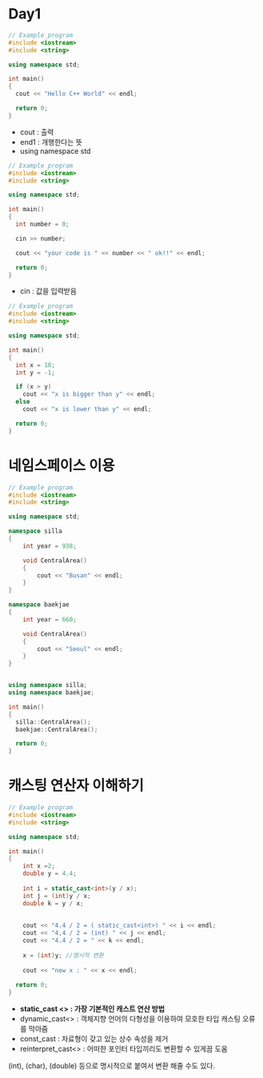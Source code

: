# Day1

```cpp
// Example program
#include <iostream>
#include <string>

using namespace std;

int main()
{
  cout << "Hello C++ World" << endl;

  return 0;
}
```

* cout : 출력
* end1 : 개행한다는 뜻
* using namespace std

```cpp
// Example program
#include <iostream>
#include <string>

using namespace std;

int main()
{
  int number = 0;

  cin >> number;

  cout << "your code is " << number << " ok!!" << endl;

  return 0;
}
```

* cin : 값을 입력받음

```cpp
// Example program
#include <iostream>
#include <string>

using namespace std;

int main()
{
  int x = 10;
  int y = -1;

  if (x > y)
    cout << "x is bigger than y" << endl;
  else
    cout << "x is lower than y" << endl;

  return 0;
}
```

# 네임스페이스 이용

```cpp
// Example program
#include <iostream>
#include <string>

using namespace std;

namespace silla
{
    int year = 938;

    void CentralArea()
    {
        cout << "Busan" << endl;
    }
}

namespace baekjae
{
    int year = 660;

    void CentralArea()
    {
        cout << "Seoul" << endl;
    }
}


using namespace silla;
using namespace baekjae;

int main()
{
  silla::CentralArea();
  baekjae::CentralArea();

  return 0;
}
```

# 캐스팅 연산자 이해하기

```cpp
// Example program
#include <iostream>
#include <string>

using namespace std;

int main()
{
    int x =2;
    double y = 4.4;
    
    int i = static_cast<int>(y / x);
    int j = (int)y / x;
    double k = y / x;
    
    
    cout << "4.4 / 2 = ( static_cast<int>) " << i << endl;
    cout << "4,4 / 2 = (int) " << j << endl;
    cout << "4.4 / 2 = " << k << endl;
    
    x = (int)y; //명시적 변환
    
    cout << "new x : " << x << endl;
  
  return 0;
}
```

* **static\_cast &lt;&gt; : 가장 기본적인 캐스트 연산 방법**
* dynamic\_cast&lt;&gt; : 객체지향 언어의 다형성을 이용하여 모호한 타입 캐스팅 오류를 막아줌
* const\_cast : 자료형이 갖고 있는 상수 속성을 제거
* reinterpret\_cast&lt;&gt; : 어떠한 포인터 타입끼리도 변환할 수 있게끔 도움

\(int\), \(char\), \(double\) 등으로 명시적으로 붙여서 변환 해줄 수도 있다. 

